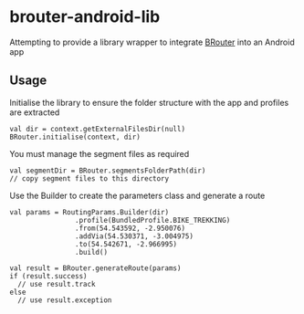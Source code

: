 # brouter-android-lib
Attempting to provide a library wrapper to integrate [BRouter](https://github.com/abrensch/brouter/) into an Android app

## Usage

Initialise the library to ensure the folder structure with the app and profiles are extracted
```
val dir = context.getExternalFilesDir(null)
BRouter.initialise(context, dir)
```
You must manage the segment files as required
```
val segmentDir = BRouter.segmentsFolderPath(dir)
// copy segment files to this directory
```
Use the Builder to create the parameters class and generate a route
```
val params = RoutingParams.Builder(dir)
                .profile(BundledProfile.BIKE_TREKKING)
                .from(54.543592, -2.950076)
                .addVia(54.530371, -3.004975)
                .to(54.542671, -2.966995)
                .build()

val result = BRouter.generateRoute(params)
if (result.success) 
  // use result.track
else
  // use result.exception
```        
